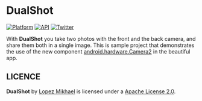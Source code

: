DualShot
=========
[![Platform](https://img.shields.io/badge/platform-android-green.svg)](http://developer.android.com/index.html)
[![API](https://img.shields.io/badge/API-21%2B-brightgreen.svg?style=flat)](https://android-arsenal.com/api?level=21)
[![Twitter](https://img.shields.io/badge/Twitter-@LopezMikhael-blue.svg?style=flat)](http://twitter.com/lopezmikhael)

With **DualShot** you take two photos with the front and the back camera, and share them both in a single image.
This is sample project that demonstrates the use of the new component [android.hardware.Camera2](http://developer.android.com/reference/android/hardware/camera2/package-summary.html) in the beautiful app.


LICENCE
-----

**DualShot** by [Lopez Mikhael](http://mikhaellopez.com/) is licensed under a [Apache License 2.0](http://www.apache.org/licenses/LICENSE-2.0).
